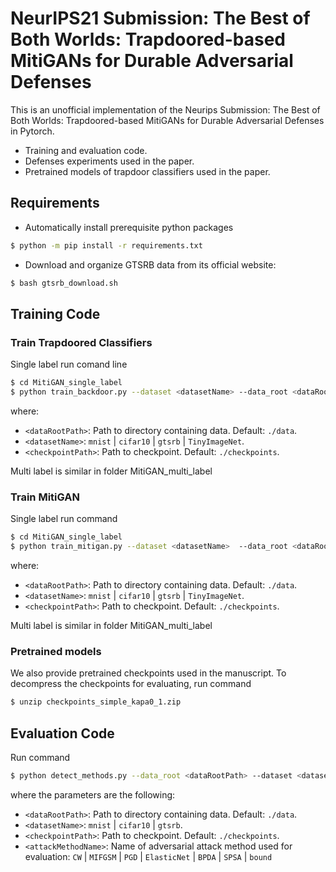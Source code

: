 # NeurIPS21 Submission: The Best of Both Worlds: Trapdoored-based MitiGANs for Durable Adversarial Defenses 

This is an unofficial implementation of the Neurips Submission:  The Best of Both Worlds: Trapdoored-based MitiGANs for Durable Adversarial Defenses in Pytorch.

- Training and evaluation code.
- Defenses experiments used in the paper.
- Pretrained models of trapdoor classifiers used in the paper. 

## Requirements
* Automatically install prerequisite python packages
```bash 
$ python -m pip install -r requirements.txt
```
* Download and organize GTSRB data from its official website:
```bash
$ bash gtsrb_download.sh
```

## Training Code

### Train Trapdoored Classifiers
Single label run comand line
```bash
$ cd MitiGAN_single_label
$ python train_backdoor.py --dataset <datasetName> --data_root <dataRootPath> --checkpoints <checkpointPath>
```
where:
- `<dataRootPath>`: Path to directory containing data. Default: `./data`.
- `<datasetName>`: `mnist` | `cifar10` | `gtsrb` | `TinyImageNet`.
- `<checkpointPath>`: Path to checkpoint. Default: `./checkpoints`.

Multi label is similar in folder MitiGAN_multi_label
### Train MitiGAN 
Single label run command
```bash
$ cd MitiGAN_single_label
$ python train_mitigan.py --dataset <datasetName>  --data_root <dataRootPath> --checkpoints <checkpointPath>
```
where:
- `<dataRootPath>`: Path to directory containing data. Default: `./data`.
- `<datasetName>`: `mnist` | `cifar10` | `gtsrb` | `TinyImageNet`.
- `<checkpointPath>`: Path to checkpoint. Default: `./checkpoints`.

Multi label is similar in folder MitiGAN_multi_label
### Pretrained models
We also provide pretrained checkpoints used in the manuscript. To decompress the checkpoints for evaluating, run command

```bash
$ unzip checkpoints_simple_kapa0_1.zip
```

## Evaluation Code
Run command

```bash
$ python detect_methods.py --data_root <dataRootPath> --dataset <datasetName> --checkpoints <checkpointPath> --attack_method <attackMethodName>
```
where the parameters are the following:
- `<dataRootPath>`: Path to directory containing data. Default: `./data`.
- `<datasetName>`: `mnist` | `cifar10` | `gtsrb`.
- `<checkpointPath>`: Path to checkpoint. Default: `./checkpoints`.
- `<attackMethodName>`: Name of adversarial attack method used for evaluation: `CW` | `MIFGSM` | `PGD` | `ElasticNet` | `BPDA` | `SPSA` | `bound`
